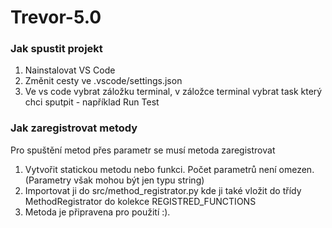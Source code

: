 # Trevor-5.0

<h3>Jak spustit projekt</h3>
<ol>
  <li>Nainstalovat VS Code</li>
  <li>Změnit cesty ve .vscode/settings.json</li>
  <li>Ve vs code vybrat záložku terminal, v záložce terminal vybrat task který chci sputpit - například Run Test</li>
</ol>

<h3>Jak zaregistrovat metody</h3>
<p>Pro spuštění metod přes parametr se musí metoda zaregistrovat</p>
<ol>
  <li>Vytvořit statickou metodu nebo funkci. Počet parametrů není omezen. (Parametry však mohou být jen typu string)</li>
  <li>Importovat ji do src/method_registrator.py kde ji také vložit do třídy MethodRegistrator do kolekce REGISTRED_FUNCTIONS</li>
  <li>Metoda je připravena pro použití :).</li>
</ol>
